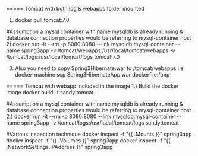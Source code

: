 ===== Tomcat with both log & webapps folder mounted
1) docker pull tomcat:7.0

#Assumption a mysql container with name mysqldb is already running & database connection properties would be referring to mysql-container host
2) docker run -it --rm -p 8080:8080 --link mysqldb:mysql-container --name spring3app -v /tomcat/webapps:/usr/local/tomcat/webapps -v  /tomcat/logs:/usr/local/tomcat/logs tomcat:7.0 

3) Also you need to copy Spring3Hibernate.war to /tomcat/webapps
i.e docker-machine scp Spring3HibernateApp.war dockerfile:/tmp


===== Tomcat with webapp included in the image
1.) Build the docker image
docker build -t sandy:tomcat .

#Assumption a mysql container with name mysqldb is already running & database connection properties would be referring to mysql-container host
2.)  docker run -it --rm -p 8080:8080 --link mysqldb:mysql-container --name spring3app -v  /tomcat/logs:/usr/local/tomcat/logs sandy:tomcat

#Various inspection technique
docker inspect -f "{{ .Mounts }}" spring3app
docker inspect -f "{{ .Volumes }}” spring3app
docker inspect -f "{{ .NetworkSettings.IPAddress }}" spring3app
